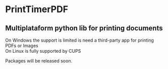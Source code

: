 # PrintTimerPDF

## Multiplataform python lib for printing documents  
On Windows the support is limited is need a third-party app for printing PDFs or Images  
On Linux is fully supported by CUPS

Packages will be released soon.
